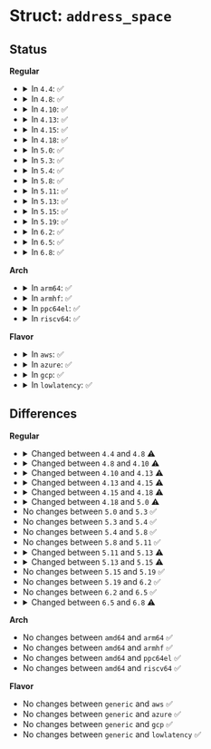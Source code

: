 # Struct: <code>address_space</code>

## Status
<b>Regular</b>
<ul>
<li>
<details>
<summary>In <code>4.4</code>: ✅</summary>

```c
struct address_space {
    struct inode *host;
    struct radix_tree_root page_tree;
    spinlock_t tree_lock;
    atomic_t i_mmap_writable;
    struct rb_root i_mmap;
    struct rw_semaphore i_mmap_rwsem;
    long unsigned int nrpages;
    long unsigned int nrshadows;
    long unsigned int writeback_index;
    const struct address_space_operations *a_ops;
    long unsigned int flags;
    spinlock_t private_lock;
    struct list_head private_list;
    void *private_data;
};
```
</details>
</li>
<li>
<details>
<summary>In <code>4.8</code>: ✅</summary>

```c
struct address_space {
    struct inode *host;
    struct radix_tree_root page_tree;
    spinlock_t tree_lock;
    atomic_t i_mmap_writable;
    struct rb_root i_mmap;
    struct rw_semaphore i_mmap_rwsem;
    long unsigned int nrpages;
    long unsigned int nrexceptional;
    long unsigned int writeback_index;
    const struct address_space_operations *a_ops;
    long unsigned int flags;
    spinlock_t private_lock;
    struct list_head private_list;
    void *private_data;
};
```
</details>
</li>
<li>
<details>
<summary>In <code>4.10</code>: ✅</summary>

```c
struct address_space {
    struct inode *host;
    struct radix_tree_root page_tree;
    spinlock_t tree_lock;
    atomic_t i_mmap_writable;
    struct rb_root i_mmap;
    struct rw_semaphore i_mmap_rwsem;
    long unsigned int nrpages;
    long unsigned int nrexceptional;
    long unsigned int writeback_index;
    const struct address_space_operations *a_ops;
    long unsigned int flags;
    spinlock_t private_lock;
    gfp_t gfp_mask;
    struct list_head private_list;
    void *private_data;
};
```
</details>
</li>
<li>
<details>
<summary>In <code>4.13</code>: ✅</summary>

```c
struct address_space {
    struct inode *host;
    struct radix_tree_root page_tree;
    spinlock_t tree_lock;
    atomic_t i_mmap_writable;
    struct rb_root i_mmap;
    struct rw_semaphore i_mmap_rwsem;
    long unsigned int nrpages;
    long unsigned int nrexceptional;
    long unsigned int writeback_index;
    const struct address_space_operations *a_ops;
    long unsigned int flags;
    spinlock_t private_lock;
    gfp_t gfp_mask;
    struct list_head private_list;
    void *private_data;
    errseq_t wb_err;
};
```
</details>
</li>
<li>
<details>
<summary>In <code>4.15</code>: ✅</summary>

```c
struct address_space {
    struct inode *host;
    struct radix_tree_root page_tree;
    spinlock_t tree_lock;
    atomic_t i_mmap_writable;
    struct rb_root_cached i_mmap;
    struct rw_semaphore i_mmap_rwsem;
    long unsigned int nrpages;
    long unsigned int nrexceptional;
    long unsigned int writeback_index;
    const struct address_space_operations *a_ops;
    long unsigned int flags;
    spinlock_t private_lock;
    gfp_t gfp_mask;
    struct list_head private_list;
    void *private_data;
    errseq_t wb_err;
};
```
</details>
</li>
<li>
<details>
<summary>In <code>4.18</code>: ✅</summary>

```c
struct address_space {
    struct inode *host;
    struct radix_tree_root i_pages;
    atomic_t i_mmap_writable;
    struct rb_root_cached i_mmap;
    struct rw_semaphore i_mmap_rwsem;
    long unsigned int nrpages;
    long unsigned int nrexceptional;
    long unsigned int writeback_index;
    const struct address_space_operations *a_ops;
    long unsigned int flags;
    spinlock_t private_lock;
    gfp_t gfp_mask;
    struct list_head private_list;
    void *private_data;
    errseq_t wb_err;
};
```
</details>
</li>
<li>
<details>
<summary>In <code>5.0</code>: ✅</summary>

```c
struct address_space {
    struct inode *host;
    struct xarray i_pages;
    gfp_t gfp_mask;
    atomic_t i_mmap_writable;
    struct rb_root_cached i_mmap;
    struct rw_semaphore i_mmap_rwsem;
    long unsigned int nrpages;
    long unsigned int nrexceptional;
    long unsigned int writeback_index;
    const struct address_space_operations *a_ops;
    long unsigned int flags;
    errseq_t wb_err;
    spinlock_t private_lock;
    struct list_head private_list;
    void *private_data;
};
```
</details>
</li>
<li>
<details>
<summary>In <code>5.3</code>: ✅</summary>

```c
struct address_space {
    struct inode *host;
    struct xarray i_pages;
    gfp_t gfp_mask;
    atomic_t i_mmap_writable;
    struct rb_root_cached i_mmap;
    struct rw_semaphore i_mmap_rwsem;
    long unsigned int nrpages;
    long unsigned int nrexceptional;
    long unsigned int writeback_index;
    const struct address_space_operations *a_ops;
    long unsigned int flags;
    errseq_t wb_err;
    spinlock_t private_lock;
    struct list_head private_list;
    void *private_data;
};
```
</details>
</li>
<li>
<details>
<summary>In <code>5.4</code>: ✅</summary>

```c
struct address_space {
    struct inode *host;
    struct xarray i_pages;
    gfp_t gfp_mask;
    atomic_t i_mmap_writable;
    struct rb_root_cached i_mmap;
    struct rw_semaphore i_mmap_rwsem;
    long unsigned int nrpages;
    long unsigned int nrexceptional;
    long unsigned int writeback_index;
    const struct address_space_operations *a_ops;
    long unsigned int flags;
    errseq_t wb_err;
    spinlock_t private_lock;
    struct list_head private_list;
    void *private_data;
};
```
</details>
</li>
<li>
<details>
<summary>In <code>5.8</code>: ✅</summary>

```c
struct address_space {
    struct inode *host;
    struct xarray i_pages;
    gfp_t gfp_mask;
    atomic_t i_mmap_writable;
    struct rb_root_cached i_mmap;
    struct rw_semaphore i_mmap_rwsem;
    long unsigned int nrpages;
    long unsigned int nrexceptional;
    long unsigned int writeback_index;
    const struct address_space_operations *a_ops;
    long unsigned int flags;
    errseq_t wb_err;
    spinlock_t private_lock;
    struct list_head private_list;
    void *private_data;
};
```
</details>
</li>
<li>
<details>
<summary>In <code>5.11</code>: ✅</summary>

```c
struct address_space {
    struct inode *host;
    struct xarray i_pages;
    gfp_t gfp_mask;
    atomic_t i_mmap_writable;
    struct rb_root_cached i_mmap;
    struct rw_semaphore i_mmap_rwsem;
    long unsigned int nrpages;
    long unsigned int nrexceptional;
    long unsigned int writeback_index;
    const struct address_space_operations *a_ops;
    long unsigned int flags;
    errseq_t wb_err;
    spinlock_t private_lock;
    struct list_head private_list;
    void *private_data;
};
```
</details>
</li>
<li>
<details>
<summary>In <code>5.13</code>: ✅</summary>

```c
struct address_space {
    struct inode *host;
    struct xarray i_pages;
    gfp_t gfp_mask;
    atomic_t i_mmap_writable;
    struct rb_root_cached i_mmap;
    struct rw_semaphore i_mmap_rwsem;
    long unsigned int nrpages;
    long unsigned int writeback_index;
    const struct address_space_operations *a_ops;
    long unsigned int flags;
    errseq_t wb_err;
    spinlock_t private_lock;
    struct list_head private_list;
    void *private_data;
};
```
</details>
</li>
<li>
<details>
<summary>In <code>5.15</code>: ✅</summary>

```c
struct address_space {
    struct inode *host;
    struct xarray i_pages;
    struct rw_semaphore invalidate_lock;
    gfp_t gfp_mask;
    atomic_t i_mmap_writable;
    struct rb_root_cached i_mmap;
    struct rw_semaphore i_mmap_rwsem;
    long unsigned int nrpages;
    long unsigned int writeback_index;
    const struct address_space_operations *a_ops;
    long unsigned int flags;
    errseq_t wb_err;
    spinlock_t private_lock;
    struct list_head private_list;
    void *private_data;
};
```
</details>
</li>
<li>
<details>
<summary>In <code>5.19</code>: ✅</summary>

```c
struct address_space {
    struct inode *host;
    struct xarray i_pages;
    struct rw_semaphore invalidate_lock;
    gfp_t gfp_mask;
    atomic_t i_mmap_writable;
    struct rb_root_cached i_mmap;
    struct rw_semaphore i_mmap_rwsem;
    long unsigned int nrpages;
    long unsigned int writeback_index;
    const struct address_space_operations *a_ops;
    long unsigned int flags;
    errseq_t wb_err;
    spinlock_t private_lock;
    struct list_head private_list;
    void *private_data;
};
```
</details>
</li>
<li>
<details>
<summary>In <code>6.2</code>: ✅</summary>

```c
struct address_space {
    struct inode *host;
    struct xarray i_pages;
    struct rw_semaphore invalidate_lock;
    gfp_t gfp_mask;
    atomic_t i_mmap_writable;
    struct rb_root_cached i_mmap;
    struct rw_semaphore i_mmap_rwsem;
    long unsigned int nrpages;
    long unsigned int writeback_index;
    const struct address_space_operations *a_ops;
    long unsigned int flags;
    errseq_t wb_err;
    spinlock_t private_lock;
    struct list_head private_list;
    void *private_data;
};
```
</details>
</li>
<li>
<details>
<summary>In <code>6.5</code>: ✅</summary>

```c
struct address_space {
    struct inode *host;
    struct xarray i_pages;
    struct rw_semaphore invalidate_lock;
    gfp_t gfp_mask;
    atomic_t i_mmap_writable;
    struct rb_root_cached i_mmap;
    long unsigned int nrpages;
    long unsigned int writeback_index;
    const struct address_space_operations *a_ops;
    long unsigned int flags;
    struct rw_semaphore i_mmap_rwsem;
    errseq_t wb_err;
    spinlock_t private_lock;
    struct list_head private_list;
    void *private_data;
};
```
</details>
</li>
<li>
<details>
<summary>In <code>6.8</code>: ✅</summary>

```c
struct address_space {
    struct inode *host;
    struct xarray i_pages;
    struct rw_semaphore invalidate_lock;
    gfp_t gfp_mask;
    atomic_t i_mmap_writable;
    struct rb_root_cached i_mmap;
    long unsigned int nrpages;
    long unsigned int writeback_index;
    const struct address_space_operations *a_ops;
    long unsigned int flags;
    struct rw_semaphore i_mmap_rwsem;
    errseq_t wb_err;
    spinlock_t i_private_lock;
    struct list_head i_private_list;
    void *i_private_data;
};
```
</details>
</li>
</ul>
<b>Arch</b>
<ul>
<li>
<details>
<summary>In <code>arm64</code>: ✅</summary>

```c
struct address_space {
    struct inode *host;
    struct xarray i_pages;
    gfp_t gfp_mask;
    atomic_t i_mmap_writable;
    struct rb_root_cached i_mmap;
    struct rw_semaphore i_mmap_rwsem;
    long unsigned int nrpages;
    long unsigned int nrexceptional;
    long unsigned int writeback_index;
    const struct address_space_operations *a_ops;
    long unsigned int flags;
    errseq_t wb_err;
    spinlock_t private_lock;
    struct list_head private_list;
    void *private_data;
};
```
</details>
</li>
<li>
<details>
<summary>In <code>armhf</code>: ✅</summary>

```c
struct address_space {
    struct inode *host;
    struct xarray i_pages;
    gfp_t gfp_mask;
    atomic_t i_mmap_writable;
    struct rb_root_cached i_mmap;
    struct rw_semaphore i_mmap_rwsem;
    long unsigned int nrpages;
    long unsigned int nrexceptional;
    long unsigned int writeback_index;
    const struct address_space_operations *a_ops;
    long unsigned int flags;
    errseq_t wb_err;
    spinlock_t private_lock;
    struct list_head private_list;
    void *private_data;
};
```
</details>
</li>
<li>
<details>
<summary>In <code>ppc64el</code>: ✅</summary>

```c
struct address_space {
    struct inode *host;
    struct xarray i_pages;
    gfp_t gfp_mask;
    atomic_t i_mmap_writable;
    struct rb_root_cached i_mmap;
    struct rw_semaphore i_mmap_rwsem;
    long unsigned int nrpages;
    long unsigned int nrexceptional;
    long unsigned int writeback_index;
    const struct address_space_operations *a_ops;
    long unsigned int flags;
    errseq_t wb_err;
    spinlock_t private_lock;
    struct list_head private_list;
    void *private_data;
};
```
</details>
</li>
<li>
<details>
<summary>In <code>riscv64</code>: ✅</summary>

```c
struct address_space {
    struct inode *host;
    struct xarray i_pages;
    gfp_t gfp_mask;
    atomic_t i_mmap_writable;
    struct rb_root_cached i_mmap;
    struct rw_semaphore i_mmap_rwsem;
    long unsigned int nrpages;
    long unsigned int nrexceptional;
    long unsigned int writeback_index;
    const struct address_space_operations *a_ops;
    long unsigned int flags;
    errseq_t wb_err;
    spinlock_t private_lock;
    struct list_head private_list;
    void *private_data;
};
```
</details>
</li>
</ul>
<b>Flavor</b>
<ul>
<li>
<details>
<summary>In <code>aws</code>: ✅</summary>

```c
struct address_space {
    struct inode *host;
    struct xarray i_pages;
    gfp_t gfp_mask;
    atomic_t i_mmap_writable;
    struct rb_root_cached i_mmap;
    struct rw_semaphore i_mmap_rwsem;
    long unsigned int nrpages;
    long unsigned int nrexceptional;
    long unsigned int writeback_index;
    const struct address_space_operations *a_ops;
    long unsigned int flags;
    errseq_t wb_err;
    spinlock_t private_lock;
    struct list_head private_list;
    void *private_data;
};
```
</details>
</li>
<li>
<details>
<summary>In <code>azure</code>: ✅</summary>

```c
struct address_space {
    struct inode *host;
    struct xarray i_pages;
    gfp_t gfp_mask;
    atomic_t i_mmap_writable;
    struct rb_root_cached i_mmap;
    struct rw_semaphore i_mmap_rwsem;
    long unsigned int nrpages;
    long unsigned int nrexceptional;
    long unsigned int writeback_index;
    const struct address_space_operations *a_ops;
    long unsigned int flags;
    errseq_t wb_err;
    spinlock_t private_lock;
    struct list_head private_list;
    void *private_data;
};
```
</details>
</li>
<li>
<details>
<summary>In <code>gcp</code>: ✅</summary>

```c
struct address_space {
    struct inode *host;
    struct xarray i_pages;
    gfp_t gfp_mask;
    atomic_t i_mmap_writable;
    struct rb_root_cached i_mmap;
    struct rw_semaphore i_mmap_rwsem;
    long unsigned int nrpages;
    long unsigned int nrexceptional;
    long unsigned int writeback_index;
    const struct address_space_operations *a_ops;
    long unsigned int flags;
    errseq_t wb_err;
    spinlock_t private_lock;
    struct list_head private_list;
    void *private_data;
};
```
</details>
</li>
<li>
<details>
<summary>In <code>lowlatency</code>: ✅</summary>

```c
struct address_space {
    struct inode *host;
    struct xarray i_pages;
    gfp_t gfp_mask;
    atomic_t i_mmap_writable;
    struct rb_root_cached i_mmap;
    struct rw_semaphore i_mmap_rwsem;
    long unsigned int nrpages;
    long unsigned int nrexceptional;
    long unsigned int writeback_index;
    const struct address_space_operations *a_ops;
    long unsigned int flags;
    errseq_t wb_err;
    spinlock_t private_lock;
    struct list_head private_list;
    void *private_data;
};
```
</details>
</li>
</ul>

## Differences
<b>Regular</b>
<ul>
<li>
<details>
<summary>Changed between <code>4.4</code> and <code>4.8</code> ⚠️</summary>
<ul>
<li>
<b>Field added. </b>
<code>long unsigned int nrexceptional</code>
</li>
<li>
<b>Field removed. </b>
<code>long unsigned int nrshadows</code>
</li>
</ul>
</details>
</li>
<li>
<details>
<summary>Changed between <code>4.8</code> and <code>4.10</code> ⚠️</summary>
<ul>
<li>
<b>Field added. </b>
<code>gfp_t gfp_mask</code>
</li>
</ul>
</details>
</li>
<li>
<details>
<summary>Changed between <code>4.10</code> and <code>4.13</code> ⚠️</summary>
<ul>
<li>
<b>Field added. </b>
<code>errseq_t wb_err</code>
</li>
</ul>
</details>
</li>
<li>
<details>
<summary>Changed between <code>4.13</code> and <code>4.15</code> ⚠️</summary>
<ul>
<li>
<b>Field type changed. </b>
<code>struct rb_root i_mmap</code> ➡️ <code>struct rb_root_cached i_mmap</code>
</li>
</ul>
</details>
</li>
<li>
<details>
<summary>Changed between <code>4.15</code> and <code>4.18</code> ⚠️</summary>
<ul>
<li>
<b>Field added. </b>
<code>struct radix_tree_root i_pages</code>
</li>
<li>
<b>Field removed. </b>
<code>struct radix_tree_root page_tree</code>
</li>
<li>
<b>Field removed. </b>
<code>spinlock_t tree_lock</code>
</li>
</ul>
</details>
</li>
<li>
<details>
<summary>Changed between <code>4.18</code> and <code>5.0</code> ⚠️</summary>
<ul>
<li>
<b>Field type changed. </b>
<code>struct radix_tree_root i_pages</code> ➡️ <code>struct xarray i_pages</code>
</li>
</ul>
</details>
</li>
<li>
No changes between <code>5.0</code> and <code>5.3</code> ✅
</li>
<li>
No changes between <code>5.3</code> and <code>5.4</code> ✅
</li>
<li>
No changes between <code>5.4</code> and <code>5.8</code> ✅
</li>
<li>
No changes between <code>5.8</code> and <code>5.11</code> ✅
</li>
<li>
<details>
<summary>Changed between <code>5.11</code> and <code>5.13</code> ⚠️</summary>
<ul>
<li>
<b>Field removed. </b>
<code>long unsigned int nrexceptional</code>
</li>
</ul>
</details>
</li>
<li>
<details>
<summary>Changed between <code>5.13</code> and <code>5.15</code> ⚠️</summary>
<ul>
<li>
<b>Field added. </b>
<code>struct rw_semaphore invalidate_lock</code>
</li>
</ul>
</details>
</li>
<li>
No changes between <code>5.15</code> and <code>5.19</code> ✅
</li>
<li>
No changes between <code>5.19</code> and <code>6.2</code> ✅
</li>
<li>
No changes between <code>6.2</code> and <code>6.5</code> ✅
</li>
<li>
<details>
<summary>Changed between <code>6.5</code> and <code>6.8</code> ⚠️</summary>
<ul>
<li>
<b>Field added. </b>
<code>spinlock_t i_private_lock</code>
</li>
<li>
<b>Field added. </b>
<code>struct list_head i_private_list</code>
</li>
<li>
<b>Field added. </b>
<code>void *i_private_data</code>
</li>
<li>
<b>Field removed. </b>
<code>spinlock_t private_lock</code>
</li>
<li>
<b>Field removed. </b>
<code>struct list_head private_list</code>
</li>
<li>
<b>Field removed. </b>
<code>void *private_data</code>
</li>
</ul>
</details>
</li>
</ul>
<b>Arch</b>
<ul>
<li>
No changes between <code>amd64</code> and <code>arm64</code> ✅
</li>
<li>
No changes between <code>amd64</code> and <code>armhf</code> ✅
</li>
<li>
No changes between <code>amd64</code> and <code>ppc64el</code> ✅
</li>
<li>
No changes between <code>amd64</code> and <code>riscv64</code> ✅
</li>
</ul>
<b>Flavor</b>
<ul>
<li>
No changes between <code>generic</code> and <code>aws</code> ✅
</li>
<li>
No changes between <code>generic</code> and <code>azure</code> ✅
</li>
<li>
No changes between <code>generic</code> and <code>gcp</code> ✅
</li>
<li>
No changes between <code>generic</code> and <code>lowlatency</code> ✅
</li>
</ul>
